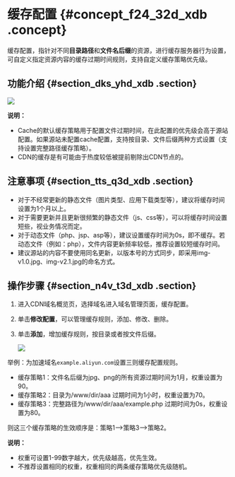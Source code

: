 # 缓存配置 {#concept_f24_32d_xdb .concept}

缓存配置，指针对不同**目录路径**和**文件名后缀**的资源，进行缓存服务器行为设置，可自定义指定资源内容的缓存过期时间规则，支持自定义缓存策略优先级。

## 功能介绍 {#section_dks_yhd_xdb .section}

![](http://static-aliyun-doc.oss-cn-hangzhou.aliyuncs.com/assets/img/5147/15547925363383_zh-CN.png)

**说明：** 

-   Cache的默认缓存策略用于配置文件过期时间，在此配置的优先级会高于源站配置。如果源站未配置cache配置，支持按目录、文件后缀两种方式设置（支持设置完整路径缓存策略）。
-   CDN的缓存是有可能由于热度较低被提前剔除出CDN节点的。

## 注意事项 {#section_tts_q3d_xdb .section}

-   对于不经常更新的静态文件（图片类型、应用下载类型等），建议将缓存时间设置为1个月以上。
-   对于需要更新并且更新很频繁的静态文件（js、css等），可以将缓存时间设置短些，视业务情况而定。
-   对于动态文件（php、jsp、asp等），建议设置缓存时间为0s，即不缓存。若动态文件（例如：php），文件内容更新频率较低，推荐设置较短缓存时间。
-   建议源站的内容不要使用同名更新，以版本号的方式同步，即采用img-v1.0.jpg、img-v2.1.jpg的命名方式。

## 操作步骤 {#section_n4v_t3d_xdb .section}

1.  进入CDN域名概览页，选择域名进入域名管理页面，缓存配置。
2.  单击**修改配置**，可以管理缓存规则，添加、修改、删除。
3.  单击**添加**，增加缓存规则，按目录或者按文件后缀。

    ![](http://static-aliyun-doc.oss-cn-hangzhou.aliyuncs.com/assets/img/5147/15547925367277_zh-CN.png)


举例：为加速域名`example.aliyun.com`设置三则缓存配置规则。

-   缓存策略1：文件名后缀为jpg、png的所有资源过期时间为1月，权重设置为90。
-   缓存策略2：目录为/www/dir/aaa 过期时间为1小时，权重设置为70。
-   缓存策略3：完整路径为/www/dir/aaa/example.php 过期时间为0s，权重设置为80。

则这三个缓存策略的生效顺序是：策略1—\>策略3—\>策略2。

**说明：** 

-   权重可设置1-99数字越大，优先级越高，优先生效。
-   不推荐设置相同的权重，权重相同的两条缓存策略优先级随机。

